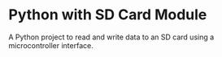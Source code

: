 # Python with SD Card Module
A Python project to read and write data to an SD card using a microcontroller interface.
